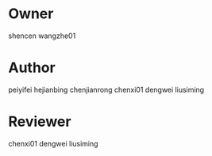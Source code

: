 # Owner
shencen
wangzhe01

# Author 
peiyifei
hejianbing
chenjianrong
chenxi01
dengwei
liusiming

# Reviewer
chenxi01
dengwei
liusiming